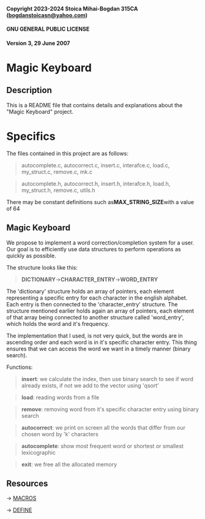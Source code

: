 #### Copyright 2023-2024 Stoica Mihai-Bogdan 315CA (bogdanstoicasn@yahoo.com)
#### GNU GENERAL PUBLIC LICENSE 
#### Version 3, 29 June 2007

# Magic Keyboard

## Description

This is a README file that contains details and explanations
about the "Magic Keyboard" project.

# Specifics

The files contained in this project are as follows:

> autocomplete.c, autocorrect.c, insert.c, interafce.c, load.c, my_struct.c,
remove.c, mk.c

> autocomplete.h, autocorrect.h, insert.h, interafce.h, load.h, my_struct.h,
remove.c, utils.h

There may be constant definitions such as**MAX_STRING_SIZE**with a value of 64

## Magic Keyboard

We propose to implement a word correction/completion system for a user.
Our goal is to efficiently use data structures to perform operations
as quickly as possible.

The structure looks like this:

> **DICTIONARY**->**CHARACTER_ENTRY**->**WORD_ENTRY**

The 'dictionary' structure holds an array of pointers, each element representing
a specific entry for each character in the english alphabet. Each entry is
then connected to the 'character_entry' structure. The structure mentioned
earlier holds again an array of pointers, each element of that array
being connected to another structure called 'word_entry', which holds
the word and it's frequency.

The implementation that I used, is not very quick, but the words are
in ascending order and each word is in it's specific character entry.
This thing ensures that we can access the word we want in a timely manner (binary search).

Functions:

> **insert**: we calculate the index, then use binary search to see if word
already exists, if not we add to the vector using 'qsort'

> **load**: reading words from a file

> **remove**: removing word from it's specific character entry using binary search

> **autocorrect**: we print on screen all the words that differ from our
chosen word by 'k' characters

> **autocomplete**: show most frequent word or shortest or smallest lexicographic

> **exit**: we free all the allocated memory

## Resources

-> [MACROS](https://gcc.gnu.org/onlinedocs/cpp/Macros.html)

-> [DEFINE](https://learn.microsoft.com/en-us/cpp/preprocessor/hash-define-directive-c-cpp?view=msvc-170)

